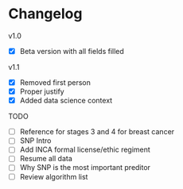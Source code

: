 # Changelog

v1.0
- [x] Beta version with all fields filled

v1.1
- [x] Removed first person
- [x] Proper justify
- [x] Added data science context

TODO
- [ ] Reference for stages 3 and 4 for breast cancer
- [ ] SNP Intro
- [ ] Add INCA formal license/ethic regiment
- [ ] Resume all data
- [ ] Why SNP is the most important preditor
- [ ] Review algorithm list
